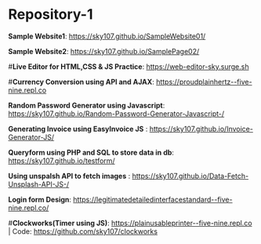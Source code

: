 # Repository-1

**Sample Website1**: https://sky107.github.io/SampleWebsite01/

**Sample Website2**: https://sky107.github.io/SamplePage02/ 

#**Live Editor for HTML,CSS & JS Practice**: https://web-editor-sky.surge.sh 

#**Currency Conversion using API and AJAX**: https://proudplainhertz--five-nine.repl.co

**Random Password Generator using Javascript**: https://sky107.github.io/Random-Password-Generator-Javascript-/

**Generating Invoice using EasyInvoice JS** : https://sky107.github.io/Invoice-Generator-JS/

**Queryform using PHP and SQL to store data in db**: https://sky107.github.io/testform/

**Using unspalsh API to fetch images** : https://sky107.github.io/Data-Fetch-Unsplash-API-JS-/

**Login form Design**: https://legitimatedetailedinterfacestandard--five-nine.repl.co/

#**Clockworks(Timer using JS)**: https://plainusableprinter--five-nine.repl.co | Code: https://github.com/sky107/clockworks
 

